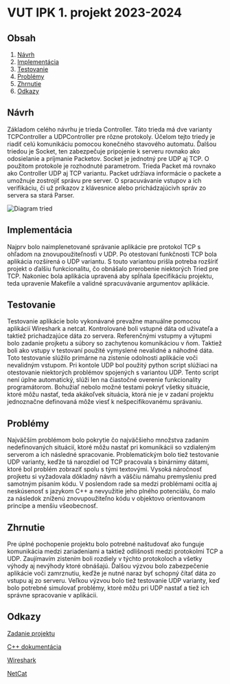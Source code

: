 # VUT IPK 1. projekt 2023-2024

## Obsah
1. [Návrh](#Návrh)
2. [Implementácia](#Implementácia)
3. [Testovanie](#Testovanie)
4. [Problémy](#Problémy)
5. [Zhrnutie](#Zhrnutie)
6. [Odkazy](#Odkazy)

## Návrh

Základom celého návrhu je trieda Controller. Táto trieda má dve varianty TCPController a UDPController pre rôzne protokoly. Účelom tejto triedy je riadiť celú komunikáciu pomocou konečného stavového automatu. Ďalšou triedou je Socket, ten zabezpečuje pripojenie k serveru rovnako ako odosielanie a príjmanie Packetov. Socket je jednotný pre UDP aj TCP. O použitom protokole je rozhodnuté parametrom. Trieda Packet má rovnako ako Controller UDP aj TCP variantu. Packet udržíava informácie o packete a umožnuje zostrojiť správu pre server. O spracuvávanie vstupov a ich verifikáciu, či už príkazov z klávesnice alebo prichádzajúcivh správ zo servera sa stará Parser.

![Diagram tried]()

## Implementácia

Najprv bolo naimplenetované správanie aplikácie pre protokol TCP s ohľadom na znovupoužiteľnosťi v UDP. Po otestovaní funkčnosti TCP bola aplikácia rozšírená o UDP variantu. S touto variantou prišla potreba rozšíriť projekt o ďalšiu funkcionalitu, čo obnášalo prerobenie niektorých Tried pre TCP. Nakoniec bola aplikácia upravená aby spĺňala špecifikáciu projektu, teda upravenie Makefile a validné spracuvávanie argumentov aplikácie. 

## Testovanie

Testovanie aplikácie bolo vykonávané prevažne manuálne pomocou aplikácií Wireshark a netcat. Kontrolované boli vstupné dáta od uživateľa a taktiež prichadzajúce dáta zo servera. Referenčnými vstupmy a výtupmi bolo zadanie projketu a súbory so zachytenou komunikáciou v ňom. Taktiež boli ako vstupy v testovaní použité vymyslené nevalidné a náhodné dáta. Toto testovanie slúžilo primárne na zistenie odolnosti aplikácie voči nevalidným vstupom. Pri kontole UDP bol použitý python script slúžiaci na otestovanie niektorých problémov spojených s variantou UDP. Tento script není úplne automatický, slúži len na čiastočné overenie funkcionality programátorom. Bohužiaľ nebolo možné testami pokryť všetky situácie, ktoré môžu nastať, teda akákoľvek situácia, ktorá nie je v zadaní projektu jednoznačne definovaná môže viesť k nešpecifikovanému správaniu.

## Problémy

Najväčším problémom bolo pokrytie čo najväčšieho množstva zadaním nedefinovaných situácií, ktoré môžu nastať pri komunikácii so vzdialeným serverom a ich následné spracovanie. Problematickým bolo tiež testovanie UDP varianty, keďže tá narozdiel od TCP pracovala s binárnimy dátami, ktoré bol problém zobraziť spolu s tými textovými. Vysoká náročnosť projketu si vyžadovala dôkladný návrh a väščiu námahu premysleniu pred samotným písaním kódu. V poslendom rade sa medzi problémami ocitla aj neskúsenosť s jazykom C++ a nevyužitie jeho plného potenciálu, čo malo za následok zníženú znovupoužiteľno kódu v objektovo orientovanom princípe a menšiu všeobecnosť.

## Zhrnutie

Pre úplné pochopenie projektu bolo potrebné naštudovať ako funguje komunikácia medzi zariadeniami a taktiež odlišnosti medzi protokolmi TCP a UDP. Zaujímavím zistením boli rozdiely v týchto protokoloch a všetky výhody aj nevýhody ktoré obnášajú. Ďalšou výzvou bolo zabezpečenie aplikácie voči zamrznutiu, keďže je nutné naraz byť schopný čítať dáta zo vstupu aj zo serveru. Veľkou výzvou bolo tiež testovanie UDP varianty, keď bolo potrebné simulovať problémy, ktoré môžu pri UDP nastať a tiež ich správne spracovanie v aplikácii.

## Odkazy

[Zadanie projektu](https://git.fit.vutbr.cz/NESFIT/IPK-Projects-2024/src/branch/master/Project%201)

[C++ dokumentácia](https://en.cppreference.com/w/)

[Wireshark](https://www.wireshark.org/)

[NetCat](https://nc110.sourceforge.io/)
